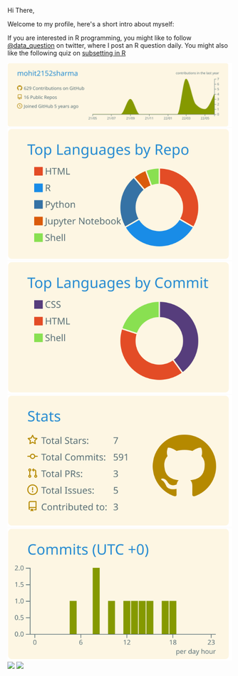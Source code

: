 Hi There,

Welcome to my profile, here's a short intro about myself:

If you are interested in R programming, you might like to follow [@data_question](https://twitter.com/data_question) on twitter, where I post an R question daily. You might also like the following quiz on [subsetting in R](https://monty.shinyapps.io/subsetting/#section-quiz)


![](https://raw.githubusercontent.com/mohit2152sharma/githubStats2/master/profile-summary-card-output/solarized/0-profile-details.svg)
![](https://raw.githubusercontent.com/mohit2152sharma/githubStats2/master/profile-summary-card-output/solarized/1-repos-per-language.svg) 
![](https://raw.githubusercontent.com/mohit2152sharma/githubStats2/master/profile-summary-card-output/solarized/2-most-commit-language.svg)
![](https://raw.githubusercontent.com/mohit2152sharma/githubStats2/master/profile-summary-card-output/solarized/3-stats.svg) 
![](https://raw.githubusercontent.com/mohit2152sharma/githubStats2/master/profile-summary-card-output/solarized/4-productive-time.svg)
![](https://github.com/mohit2152sharma/githubStats/blob/master/generated/overview.svg)
![](https://github.com/mohit2152sharma/githubStats/blob/master/generated/languages.svg)
